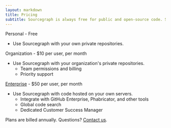 ```yaml
---
layout: markdown
title: Pricing
subtitle: Sourcegraph is always free for public and open-source code. Start using it for private code with a paid plan.
---
```


Personal - Free
* Use Sourcegraph with your own private repositories.

Organization - $10 per user, per month
* Use Sourcegraph with your organization's private repositories.
  * Team permissions and billing
  * Priority support

<a href="/pricing">Enterprise</a> - $50 per user, per month
* Use Sourcegraph with code hosted on your own servers.
  * Integrate with GitHub Enterprise, Phabricator, and other tools
  * Global code search
  * Dedicated Customer Success Manager

Plans are billed annually. Questions? <a href="mailto:sales@sourcegraph.com">Contact us</a>.